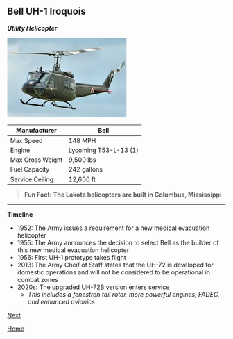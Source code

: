 ## Bell UH-1 Iroquois
_**Utility Helicopter**_

![Bell](download.jpg)


| Manufacturer | Bell |
| ----------- | ----------- |
|  Max Speed | 148 MPH |
| Engine | Lycoming T53-L-13 (1)  |
| Max Gross Weight | 9,500 lbs |
| Fuel Capacity | 242 gallons | 
| Service Ceiling | 12,600 ft | 


> **Fun Fact: The Lakota helicopters are built in Columbus, Mississippi** 
---
**Timeline**
- 1952: The Army issues a requirement for a new medical evacuation helicopter
- 1955: The Army announces the decision to select Bell as the builder of this new medical evacuation helicopter
- 1956: First UH-1 prototype takes flight
- 2013: The Army Cheif of Staff states that the UH-72 is developed for domestic operations and will not be considered to be operational in combat zones 
- 2020s: The upgraded UH-72B version enters service
    - _This includes a fenestron tail rotor, more powerful engines, FADEC, and enhanced avionics_

[Next](Chinook.md)

[Home](README.md)
